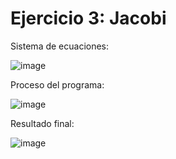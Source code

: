 # Ejercicio 3: Jacobi

Sistema de ecuaciones:

![image](https://github.com/22030130/Numerical-Methods-/assets/147437999/10a81196-2d3f-4f4c-a15f-bae8c211c63b)

Proceso del programa:

![image](https://github.com/22030130/Numerical-Methods-/assets/147437999/7db30ce1-c2c6-4736-ab79-1877437461c3)

Resultado final:

![image](https://github.com/22030130/Numerical-Methods-/assets/147437999/9434b51d-7b83-4f9c-8f43-1529e096fc65)




